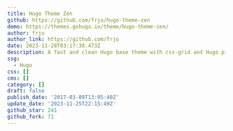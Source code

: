 ```yaml
---
title: Hugo Theme Zen
github: https://github.com/frjo/hugo-theme-zen
demo: https://themes.gohugo.io/theme/hugo-theme-zen/
author: frjo
author_link: https://github.com/frjo
date: 2023-11-28T03:17:38.473Z
description: A fast and clean Hugo base theme with css-grid and Hugo pipes support.
ssg:
  - Hugo
css: []
cms: []
category: []
draft: false
publish_date: '2017-03-09T13:05:40Z'
update_date: '2023-11-25T22:15:49Z'
github_star: 241
github_fork: 71
---
```

